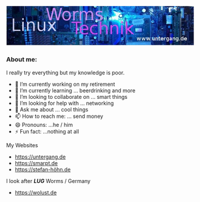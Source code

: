 <img src="https://github.com/dewomser/dewomser/blob/main/header_short.jpg?raw=true" alt="Banner for Dewomser*s Repository" title="Dewomser from Germany Worms">

### About me:
I really try everything but my knowledge is poor.

- 🔭 I’m currently working on my retirement
- 🌱 I’m currently learning ... beerdrinking and more 
- 👯 I’m looking to collaborate on ... smart things
- 🤔 I’m looking for help with ... networking
- 💬 Ask me about ... cool things
- 📫 How to reach me: ... send money
- 😄 Pronouns: ...he / him
- ⚡ Fun fact: ...nothing at all

My Websites 
- https://untergang.de
- https://smarpt.de
- https://stefan-höhn.de

I look after ***LUG*** Worms / Germany
- https://wolust.de
